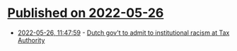 # [Published on 2022-05-26](index.md)

* [2022-05-26, 11:47:59](https://news.ycombinator.com/item?id=31517180) - [Dutch gov't to admit to institutional racism at Tax Authority](https://nltimes.nl/2022/05/26/dutch-govt-admit-consititutional-racism-tax-authority)

